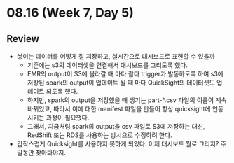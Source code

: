 # 08.16 (Week 7, Day 5)
## Review
- 쌓이는 데이터를 어떻게 잘 저장하고, 실시간으로 대시보드로 표현할 수 있을까
    - 기존에는 s3의 데이터셋을 연결해서 대시보드를 그리도록 했다.
    - EMR의 output이 S3에 올라갈 때 마다 람다 trigger가 발동하도록 하여 s3에 저장된 spark의 output이 업데이트 될 때 마다 QuickSight의 데이터셋도 업데이트 되도록 했다.
    - 하지만, spark의 output을 저장했을 때 생기는 part-*.csv 파일의 이름이 계속 바뀌었고, 따라서 이에 대한 manifest 파일을 만들어 항상 quicksight에 연동시키는 과정이 필요했다.
    - 그래서, 지금처럼 spark의 output을 csv 파일로 S3에 저장하는 대신, RedShift 또는 RDS를 사용하는 방시으로 수정하려 한다.
- 갑작스럽게 Quicksight를 사용하지 못하게 되었다. 이제 대시보드 뭘로 그리지? 주말동안 찾아봐야지.
